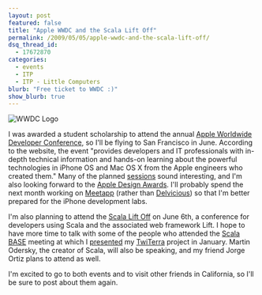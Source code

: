 ```yaml
---
layout: post
featured: false
title: "Apple WWDC and the Scala Lift Off"
permalink: /2009/05/05/apple-wwdc-and-the-scala-lift-off/
dsq_thread_id:
  - 17672870
categories:
  - events
  - ITP
  - ITP - Little Computers
blurb: "Free ticket to WWDC :)"
show_blurb: true
---
```

![WWDC Logo](/projects/wwdc_logo.jpg "WWDC Logo")

I was awarded a student scholarship to attend the annual [Apple Worldwide Developer Conference][1], so I'll be flying to San Francisco in June. According to the website, the event "provides developers and IT professionals with in-depth technical information and hands-on learning about the powerful technologies in iPhone OS and Mac OS X from the Apple engineers who created them." Many of the planned [sessions][2] sound interesting, and I'm also looking forward to the [Apple Design Awards][3]. I'll probably spend the next month working on [Meetapp][4] (rather than [Delvicious][5]) so that I'm better prepared for the iPhone development labs.

I'm also planning to attend the [Scala Lift Off][6] on June 6th, a conference for developers using Scala and the associated web framework Lift. I hope to have more time to talk with some of the people who attended the [Scala BASE][7] meeting at which I [presented][8] my [TwiTerra][9] project in January. Martin Odersky, the creator of Scala, will also be speaking, and my friend Jorge Ortiz plans to attend as well.

I'm excited to go to both events and to visit other friends in California, so I'll be sure to post about them again.

 [1]: http://developer.apple.com/wwdc/
 [2]: http://developer.apple.com/wwdc/sessions/
 [3]: http://developer.apple.com/wwdc/ada/
 [4]: /2009/05/04/little-computers-meetapp-working-demo/
 [5]: http://delvicious.com/
 [6]: http://scalaliftoff.com/
 [7]: http://svscala.ning.com/
 [8]: /2009/01/14/4-in-4-day-2-project-2-twiterra-in-sf/
 [9]: http://twiterra.com/
